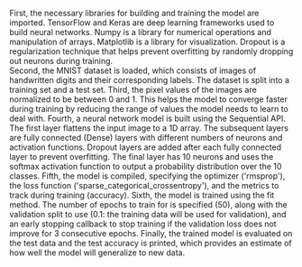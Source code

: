First, the necessary libraries for building and training the model are imported. TensorFlow and Keras are deep learning frameworks used to build neural networks. Numpy is a library for numerical operations and manipulation of arrays. Matplotlib is a library for visualization. Dropout is a regularization technique that helps prevent overfitting by randomly dropping out neurons during training.                     
Second, the MNIST dataset is loaded, which consists of images of handwritten digits and their corresponding labels. The dataset is split into a training set and a test set.
Third, the pixel values of the images are normalized to be between 0 and 1. This helps the model to converge faster during training by reducing the range of values the model needs to learn to deal with.
Fourth, a neural network model is built using the Sequential API. The first layer flattens the input image to a 1D array. The subsequent layers are fully connected (Dense) layers with different numbers of neurons and activation functions. Dropout layers are added after each fully connected layer to prevent overfitting. The final layer has 10 neurons and uses the softmax activation function to output a probability distribution over the 10 classes.
Fifth, the model is compiled, specifying the optimizer ('rmsprop'), the loss function ('sparse_categorical_crossentropy'), and the metrics to track during training (accuracy).
Sixth, the model is trained using the fit method. The number of epochs to train for is specified (50), along with the validation split to use (0.1: the training data will be used for validation), and an early stopping callback to stop training if the validation loss does not improve for 3 consecutive epochs.
Finally, the trained model is evaluated on the test data and the test accuracy is printed, which provides an estimate of how well the model will generalize to new data.
